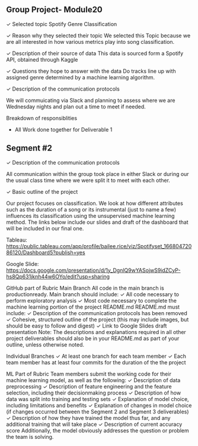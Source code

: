 ## Group Project- Module20


✓ Selected topic
Spotify Genre Classification 

✓ Reason why they selected their topic
We selected this Topic because we are all interested in how various metrics play into song classification.  

✓ Description of their source of data
This data is sourced form a Spotify API, obtained through Kaggle 

✓ Questions they hope to answer with the data
Do tracks line up with assigned genre determined by a machine learning algorithm.


✓ Description of the communication protocols 

We will commuicating via Slack and planning to assess where we are Wednesday nights and plan out a time to meet if needed.

Breakdown of responsiblities 
* All Work done together for Deliverable 1
## Segment #2

✓ Description of the communication protocols 

All communication within the group took place in either Slack or during our the usual class time where we were split it to meet with each other.

✓ Basic outline of the project

Our project focuses on classification. We look at how different attributes such as the duration of a song or its instrumental (just to name a few) influences its classification using the unsupervised machine learning method. 
The links below include our slides and draft of the dashboard that will be included in our final one.

Tableau: https://public.tableau.com/app/profile/bailee.rice/viz/Spotifyset_16680472086120/Dashboard5?publish=yes

Google Slide: https://docs.google.com/presentation/d/1y_DgnlQ9wYASojwS9idZCyP-hs8Qp631jknh44w6OYo/edit?usp=sharing





GitHub part of Rubric
Main Branch All code in the main branch is productionready.
Main branch should include: 
✓ All code necessary to perform exploratory
analysis 
✓ Most code necessary to complete the
machine learning portion of the project
README.md README.md must include: 
✓ Description of the communication
protocols has been removed
✓ Cohesive, structured outline of the project
(this may include images, but should be easy
to follow and digest)
✓ Link to Google Slides draft presentation
Note: The descriptions and explanations
required in all other project deliverables
should also be in your README.md as part
of your outline, unless otherwise noted.

Individual Branches
✓ At least one branch for each team member 
✓ Each team member has at least four
commits for the duration of the the project


ML Part of Rubric
Team members submit the working code for
their machine learning model, as well as the
following:
✓ Description of data preprocessing 
✓ Description of feature engineering and the
feature selection, including their decisionmaking process 
✓ Description of how data was split into
training and testing sets 
✓ Explanation of model choice, including
limitations and benefits 
✓ Explanation of changes in model choice (if
changes occurred between the Segment 2
and Segment 3 deliverables)
✓ Description of how they have trained the
model thus far, and any additional training
that will take place 
✓ Description of current accuracy score
Additionally, the model obviously addresses
the question or problem the team is solving. 

